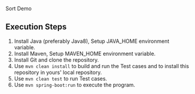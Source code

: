 Sort Demo

## Execution Steps

1. Install Java (preferably Java8), Setup JAVA_HOME environment variable.
2. Install Maven, Setup MAVEN_HOME environment variable.
3. Install Git and clone the repository.
4. Use ``mvn clean install`` to build and run the Test cases and to install this repository in yours' local repository.
5. Use ``mvn clean test`` to run Test cases.
6. Use ``mvn spring-boot:run`` to execute the program.